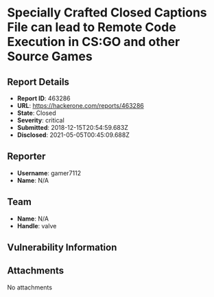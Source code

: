 # Specially Crafted Closed Captions File can lead to Remote Code Execution in CS:GO and other Source Games

## Report Details
- **Report ID**: 463286
- **URL**: https://hackerone.com/reports/463286
- **State**: Closed
- **Severity**: critical
- **Submitted**: 2018-12-15T20:54:59.683Z
- **Disclosed**: 2021-05-05T00:45:09.688Z

## Reporter
- **Username**: gamer7112
- **Name**: N/A

## Team
- **Name**: N/A
- **Handle**: valve

## Vulnerability Information


## Attachments
No attachments
